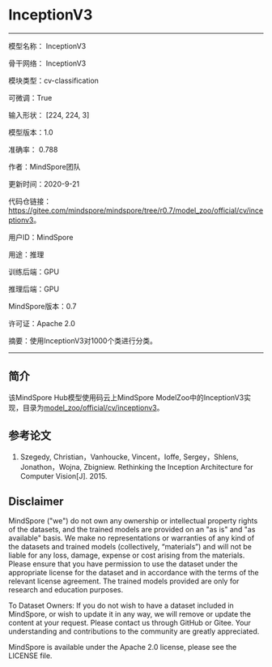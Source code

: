 # InceptionV3

---

模型名称： InceptionV3

骨干网络： InceptionV3

模块类型：cv-classification

可微调：True

输入形状： [224, 224, 3]

模型版本：1.0

准确率： 0.788

作者：MindSpore团队

更新时间：2020-9-21

代码仓链接：<https://gitee.com/mindspore/mindspore/tree/r0.7/model_zoo/official/cv/inceptionv3>。

用户ID：MindSpore

用途：推理

训练后端：GPU

推理后端：GPU

MindSpore版本：0.7

许可证：Apache 2.0

摘要：使用InceptionV3对1000个类进行分类。

---

## 简介

该MindSpore Hub模型使用码云上MindSpore ModelZoo中的InceptionV3实现，目录为[model_zoo/official/cv/inceptionv3](https://gitee.com/mindspore/mindspore/tree/r0.7/model_zoo/official/cv/inceptionv3)。

## 参考论文

1. Szegedy, Christian，Vanhoucke, Vincent，Ioffe, Sergey，Shlens, Jonathon，Wojna, Zbigniew. Rethinking the Inception Architecture for Computer Vision[J]. 2015.

## Disclaimer

MindSpore ("we") do not own any ownership or intellectual property rights of the datasets, and the trained models are provided on an "as is" and "as available" basis. We make no representations or warranties of any kind of the datasets and trained models (collectively, “materials”) and will not be liable for any loss, damage, expense or cost arising from the materials. Please ensure that you have permission to use the dataset under the appropriate license for the dataset and in accordance with the terms of the relevant license agreement. The trained models provided are only for research and education purposes.

To Dataset Owners: If you do not wish to have a dataset included in MindSpore, or wish to update it in any way, we will remove or update the content at your request. Please contact us through GitHub or Gitee. Your understanding and contributions to the community are greatly appreciated.

MindSpore is available under the Apache 2.0 license, please see the LICENSE file.